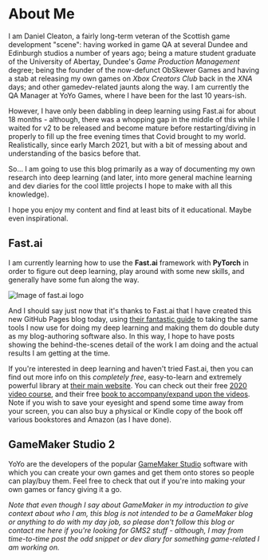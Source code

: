 # About Me

I am Daniel Cleaton, a fairly long-term veteran of the Scottish game development "scene": having worked in game QA at several Dundee and Edinburgh studios a number of years ago; being a mature student graduate of the University of Abertay, Dundee's *Game Production Management* degree; being the founder of the now-defunct ObSkewer Games and having a stab at releasing my own games on *Xbox Creators Club* back in the *XNA* days; and other gamedev-related jaunts along the way. I am currently the QA Manager at YoYo Games, where I have been for the last 10 years-ish.

However, I have only been dabbling in deep learning using Fast.ai for about 18 months - although, there was a whopping gap in the middle of this while I waited for v2 to be released and become mature before restarting/diving in properly to fill up the free evening times that Covid brought to my world. Realistically, since early March 2021, but with a bit of messing about and understanding of the basics before that.

So... I am going to use this blog primarily as a way of documenting my own research into deep learning (and later, into more general machine learning and dev diaries for the cool little projects I hope to make with all this knowledge).

I hope you enjoy my content and find at least bits of it educational. Maybe even inspirational.


## Fast.ai

I am currently learning how to use the **Fast.ai** framework with **PyTorch** in order to figure out deep learning, play around with some new skills, and generally have some fun along the way.

![Image of fast.ai logo](assets/img/logo.png)

And I should say just now that it's thanks to Fast.ai that I have created this new GitHub Pages blog today, using [their fantastic guide](https://www.fast.ai/2020/01/16/fast_template/) to taking the same tools I now use for doing my deep learning and making them do double duty as my blog-authoring software also. In this way, I hope to have posts showing the behind-the-scenes detail of the work I am doing and the actual results I am getting at the time.

If you're interested in deep learning and haven't tried Fast.ai, then you can find out more info on this *completely free*, easy-to-learn and extremely powerful library at [their main website](https://www.fast.ai). You can check out their free [2020 video course](https://course.fast.ai), and their free [book to accompany/expand upon the videos](https://github.com/fastai/fastbook). Note if you wish to save your eyesight and spend some time away from your screen, you can also buy a physical or Kindle copy of the book off various bookstores and Amazon (as I have done).


## GameMaker Studio 2

YoYo are the developers of the popular [GameMaker Studio](https://www.yoyogames.com/get) software with which you can create your own games and get them onto stores so people can play/buy them. Feel free to check that out if you're into making your own games or fancy giving it a go.

*Note that even though I say about GameMaker in my introduction to give context about who I am, this blog is not intended to be a GameMaker blog or anything to do with my day job, so please don't follow this blog or contact me here if you're looking for GMS2 stuff - although, I may from time-to-time post the odd snippet or dev diary for something game-related I am working on.*

